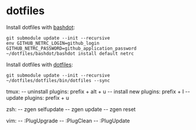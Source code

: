 # dotfiles

Install dotfiles with [bashdot](https://github.com/bashdot/bashdot):
```
git submodule update --init --recursive
env GITHUB_NETRC_LOGIN=github_login GITHUB_NETRC_PASSWORD=github_application_password ~/dotfiles/bashdot/bashdot install default netrc
```

Install dotfiles with [dotfiles](https://github.com/jbernard/dotfiles):
```
git submodule update --init --recursive
~/dotfiles/dotfiles/bin/dotfiles --sync
```

tmux:
-- uninstall plugins: prefix + alt + u
-- install new plugins: prefix + I
-- update plugins: prefix + u

zsh:
-- zgen selfupdate
-- zgen update
-- zgen reset

vim:
-- :PlugUpgrade
-- :PlugClean
-- :PlugUpdate
